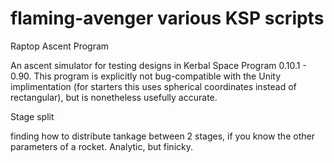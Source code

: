 # flaming-avenger various KSP scripts
Raptop Ascent Program

An ascent simulator for testing designs in Kerbal Space Program 0.10.1 - 0.90. This program is explicitly not bug-compatible with the Unity implimentation (for starters this uses spherical coordinates instead of rectangular), but is nonetheless usefully accurate.


Stage split

finding how to distribute tankage between 2 stages, if you know the other parameters of a rocket. Analytic, but finicky.
